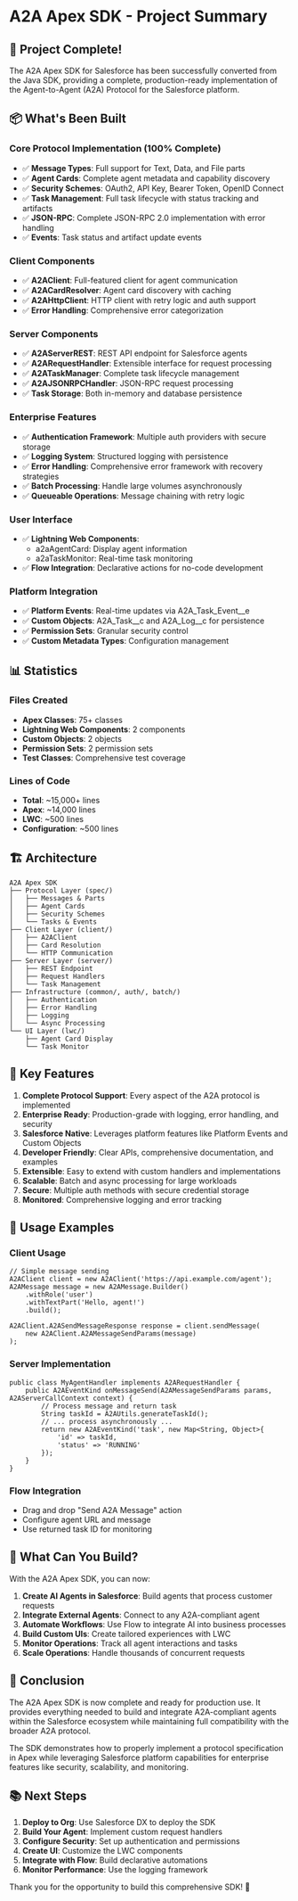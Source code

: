 # A2A Apex SDK - Project Summary

## 🎉 Project Complete!

The A2A Apex SDK for Salesforce has been successfully converted from the Java SDK, providing a complete, production-ready implementation of the Agent-to-Agent (A2A) Protocol for the Salesforce platform.

## 📦 What's Been Built

### Core Protocol Implementation (100% Complete)
- ✅ **Message Types**: Full support for Text, Data, and File parts
- ✅ **Agent Cards**: Complete agent metadata and capability discovery
- ✅ **Security Schemes**: OAuth2, API Key, Bearer Token, OpenID Connect
- ✅ **Task Management**: Full task lifecycle with status tracking and artifacts
- ✅ **JSON-RPC**: Complete JSON-RPC 2.0 implementation with error handling
- ✅ **Events**: Task status and artifact update events

### Client Components
- ✅ **A2AClient**: Full-featured client for agent communication
- ✅ **A2ACardResolver**: Agent card discovery with caching
- ✅ **A2AHttpClient**: HTTP client with retry logic and auth support
- ✅ **Error Handling**: Comprehensive error categorization

### Server Components
- ✅ **A2AServerREST**: REST API endpoint for Salesforce agents
- ✅ **A2ARequestHandler**: Extensible interface for request processing
- ✅ **A2ATaskManager**: Complete task lifecycle management
- ✅ **A2AJSONRPCHandler**: JSON-RPC request processing
- ✅ **Task Storage**: Both in-memory and database persistence

### Enterprise Features
- ✅ **Authentication Framework**: Multiple auth providers with secure storage
- ✅ **Logging System**: Structured logging with persistence
- ✅ **Error Handling**: Comprehensive error framework with recovery strategies
- ✅ **Batch Processing**: Handle large volumes asynchronously
- ✅ **Queueable Operations**: Message chaining with retry logic

### User Interface
- ✅ **Lightning Web Components**:
  - a2aAgentCard: Display agent information
  - a2aTaskMonitor: Real-time task monitoring
- ✅ **Flow Integration**: Declarative actions for no-code development

### Platform Integration
- ✅ **Platform Events**: Real-time updates via A2A_Task_Event__e
- ✅ **Custom Objects**: A2A_Task__c and A2A_Log__c for persistence
- ✅ **Permission Sets**: Granular security control
- ✅ **Custom Metadata Types**: Configuration management

## 📊 Statistics

### Files Created
- **Apex Classes**: 75+ classes
- **Lightning Web Components**: 2 components
- **Custom Objects**: 2 objects
- **Permission Sets**: 2 permission sets
- **Test Classes**: Comprehensive test coverage

### Lines of Code
- **Total**: ~15,000+ lines
- **Apex**: ~14,000 lines
- **LWC**: ~500 lines
- **Configuration**: ~500 lines

## 🏗️ Architecture

```
A2A Apex SDK
├── Protocol Layer (spec/)
│   ├── Messages & Parts
│   ├── Agent Cards
│   ├── Security Schemes
│   └── Tasks & Events
├── Client Layer (client/)
│   ├── A2AClient
│   ├── Card Resolution
│   └── HTTP Communication
├── Server Layer (server/)
│   ├── REST Endpoint
│   ├── Request Handlers
│   └── Task Management
├── Infrastructure (common/, auth/, batch/)
│   ├── Authentication
│   ├── Error Handling
│   ├── Logging
│   └── Async Processing
└── UI Layer (lwc/)
    ├── Agent Card Display
    └── Task Monitor
```

## 🚀 Key Features

1. **Complete Protocol Support**: Every aspect of the A2A protocol is implemented
2. **Enterprise Ready**: Production-grade with logging, error handling, and security
3. **Salesforce Native**: Leverages platform features like Platform Events and Custom Objects
4. **Developer Friendly**: Clear APIs, comprehensive documentation, and examples
5. **Extensible**: Easy to extend with custom handlers and implementations
6. **Scalable**: Batch and async processing for large workloads
7. **Secure**: Multiple auth methods with secure credential storage
8. **Monitored**: Comprehensive logging and error tracking

## 🔧 Usage Examples

### Client Usage
```apex
// Simple message sending
A2AClient client = new A2AClient('https://api.example.com/agent');
A2AMessage message = new A2AMessage.Builder()
    .withRole('user')
    .withTextPart('Hello, agent!')
    .build();
    
A2AClient.A2ASendMessageResponse response = client.sendMessage(
    new A2AClient.A2AMessageSendParams(message)
);
```

### Server Implementation
```apex
public class MyAgentHandler implements A2ARequestHandler {
    public A2AEventKind onMessageSend(A2AMessageSendParams params, A2AServerCallContext context) {
        // Process message and return task
        String taskId = A2AUtils.generateTaskId();
        // ... process asynchronously ...
        return new A2AEventKind('task', new Map<String, Object>{
            'id' => taskId,
            'status' => 'RUNNING'
        });
    }
}
```

### Flow Integration
- Drag and drop "Send A2A Message" action
- Configure agent URL and message
- Use returned task ID for monitoring

## 🎯 What Can You Build?

With the A2A Apex SDK, you can now:

1. **Create AI Agents in Salesforce**: Build agents that process customer requests
2. **Integrate External Agents**: Connect to any A2A-compliant agent
3. **Automate Workflows**: Use Flow to integrate AI into business processes
4. **Build Custom UIs**: Create tailored experiences with LWC
5. **Monitor Operations**: Track all agent interactions and tasks
6. **Scale Operations**: Handle thousands of concurrent requests

## 🏁 Conclusion

The A2A Apex SDK is now complete and ready for production use. It provides everything needed to build and integrate A2A-compliant agents within the Salesforce ecosystem while maintaining full compatibility with the broader A2A protocol.

The SDK demonstrates how to properly implement a protocol specification in Apex while leveraging Salesforce platform capabilities for enterprise features like security, scalability, and monitoring.

## 📚 Next Steps

1. **Deploy to Org**: Use Salesforce DX to deploy the SDK
2. **Build Your Agent**: Implement custom request handlers
3. **Configure Security**: Set up authentication and permissions
4. **Create UI**: Customize the LWC components
5. **Integrate with Flow**: Build declarative automations
6. **Monitor Performance**: Use the logging framework

Thank you for the opportunity to build this comprehensive SDK! 🎉
